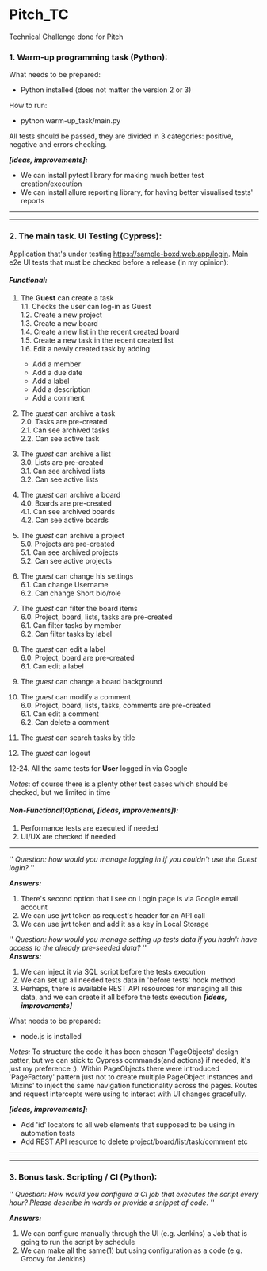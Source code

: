 # Pitch_TC
Technical Challenge done for Pitch

### 1. Warm-up programming task (Python):  
What needs to be prepared:
* Python installed (does not matter the version 2 or 3)  

How to run:
* python warm-up_task/main.py  

All tests should be passed, they are divided in 3 categories: positive, negative and errors checking.  


**_[ideas, improvements]:_**  
* We can install pytest library for making much better test creation/execution
* We can install allure reporting library, for having better visualised tests' reports
___  
___  
### 2. The main task. UI Testing (Cypress):
Application that's under testing https://sample-boxd.web.app/login.
Main e2e UI tests that must be checked before a release (in my opinion):
#### *Functional:*
1. The **Guest** can create a task  
   1.1. Checks the user can log-in as Guest   
   1.2. Create a new project  
   1.3. Create a new board  
   1.4. Create a new list in the recent created board  
   1.5. Create a new task in the recent created list  
   1.6. Edit a newly created task by adding:  
   * Add a member  
   * Add a due date  
   * Add a label
   * Add a description  
   * Add a comment  


2. The *guest* can archive a task  
2.0. Tasks are pre-created  
2.1. Can see archived tasks  
   2.2. Can see active task  
   

3. The *guest* can archive a list  
   3.0. Lists are pre-created  
   3.1. Can see archived lists  
   3.2. Can see active lists  


4. The *guest* can archive a board  
   4.0. Boards are pre-created  
   4.1. Can see archived boards  
   4.2. Can see active boards


5. The *guest* can archive a project  
   5.0. Projects are pre-created  
   5.1. Can see archived projects  
   5.2. Can see active projects  


6. The *guest* can change his settings  
   6.1. Can change Username  
   6.2. Can change Short bio/role  


7. The *guest* can filter the board items  
   6.0. Project, board, lists, tasks are pre-created  
   6.1. Can filter tasks by member  
   6.2. Can filter tasks by label  


8. The *guest* can edit a label   
   6.0. Project, board are pre-created  
   6.1. Can edit a label  


9. The *guest* can change a board background   


10. The *guest* can modify a comment  
    6.0. Project, board, lists, tasks, comments are pre-created  
    6.1. Can edit a comment  
    6.2. Can delete a comment  


11. The *guest* can search tasks by title  


12. The *guest* can logout  


12-24. All the same tests for **User** logged in via Google

_Notes_: of course there is a plenty other test cases which should be checked, but we limited in time

#### *Non-Functional(Optional, [ideas, improvements]):*
    
1. Performance tests are executed if needed  
2. UI/UX are checked if needed  
---
'' _Question: how would you manage logging in if you
couldn't use the Guest login?_ ''  

**_Answers:_**
1. There's second option that I see on Login page is via Google email account    
2. We can use jwt token as request's header for an API call  
3. We can use jwt token and add it as a key in Local Storage  


'' _Question: how would you manage setting up tests data if
you hadn't have access to the already pre-seeded data?_ ''  
**_Answers:_**
1. We can inject it via SQL script before the tests execution
2. We can set up all needed tests data in 'before tests' hook method  
3. Perhaps, there is available REST API resources for managing all this data, and we can create it all before the tests execution **_[ideas, improvements]_**   


What needs to be prepared:
* node.js is installed

_Notes:_
To structure the code it has been chosen 'PageObjects' design patter, but we can stick to Cypress commands(and actions) if needed, 
it's just my preference :). Within PageObjects there were introduced 'PageFactory' pattern just not to create multiple PageObject instances
and 'Mixins' to inject the same navigation functionality across the pages. Routes and request intercepts were using to interact with UI changes gracefully. 

**_[ideas, improvements]:_**
* Add 'id' locators to all web elements that supposed to be using in automation tests  
* Add REST API resource to delete project/board/list/task/comment etc
___  
___  
### 3. Bonus task. Scripting / CI (Python):  


'' _Question: How would you configure a CI job that executes
the script every hour? Please describe in words or
provide a snippet of code._ ''  

**_Answers:_**
1. We can configure manually through the UI (e.g. Jenkins) a Job that is going to run the script by schedule  
2. We can make all the same(1) but using configuration as a code (e.g. Groovy for Jenkins)  
